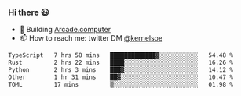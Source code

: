 ### Hi there 😃

- 🔨 Building [Arcade.computer](https://arcade.computer)
- 📫 How to reach me: twitter DM [@kernelsoe](https://twitter.com/kernelsoe)

<!--START_SECTION:waka-->

```txt
TypeScript   7 hrs 58 mins   █████████████▓░░░░░░░░░░░   54.48 %
Rust         2 hrs 22 mins   ████░░░░░░░░░░░░░░░░░░░░░   16.26 %
Python       2 hrs 3 mins    ███▓░░░░░░░░░░░░░░░░░░░░░   14.12 %
Other        1 hr 31 mins    ██▓░░░░░░░░░░░░░░░░░░░░░░   10.47 %
TOML         17 mins         ▒░░░░░░░░░░░░░░░░░░░░░░░░   01.98 %
```

<!--END_SECTION:waka-->
